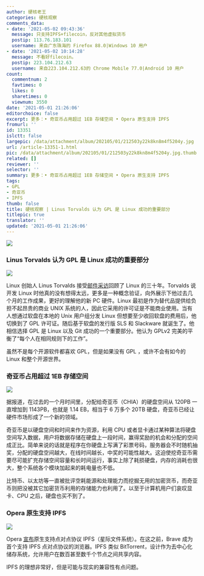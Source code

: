 ```yaml
---
author: 硬核老王
categories: 硬核观察
comments_data:
- date: '2021-05-02 09:43:36'
  message: 只支持IPFS+filecoin，反对其他虚拟货币
  postip: 113.76.183.101
  username: 来自广东珠海的 Firefox 88.0|Windows 10 用户
- date: '2021-05-02 10:14:28'
  message: 不看好filecoin。
  postip: 223.104.212.63
  username: 来自223.104.212.63的 Chrome Mobile 77.0|Android 10 用户
count:
  commentnum: 2
  favtimes: 0
  likes: 0
  sharetimes: 0
  viewnum: 3550
date: '2021-05-01 21:26:06'
editorchoice: false
excerpt: 更多：• 奇亚币占用超过 1EB 存储空间 • Opera 原生支持 IPFS
fromurl: ''
id: 13351
islctt: false
largepic: /data/attachment/album/202105/01/212503y22k8kn8m4f5204y.jpg
url: /article-13351-1.html
pic: /data/attachment/album/202105/01/212503y22k8kn8m4f5204y.jpg.thumb.jpg
related: []
reviewer: ''
selector: ''
summary: 更多：• 奇亚币占用超过 1EB 存储空间 • Opera 原生支持 IPFS
tags:
- GPL
- 奇亚币
- IPFS
thumb: false
title: 硬核观察 | Linus Torvalds 认为 GPL 是 Linux 成功的重要部分
titlepic: true
translator: ''
updated: '2021-05-01 21:26:06'
---
```


![](/data/attachment/album/202105/01/212503y22k8kn8m4f5204y.jpg)


### Linus Torvalds 认为 GPL 是 Linux 成功的重要部分


![](/data/attachment/album/202105/01/212519hhgq7irysqg1gr7q.jpg)


Linux 创始人 Linus Torvalds 接受[邮件采访](https://www.tag1consulting.com/blog/interview-linus-torvalds-linux-and-git)回顾了 Linux 的三十年。Torvalds 说开发 Linux 时他真的没有想得太远，更多是一种概念验证，向外展示下他过去几个月的工作成果，更好的理解他的新 PC 硬件。Linux 最初是作为替代品提供给负担不起昂贵的商业 UNIX 系统的人，因此它采用的许可证是不能商业使用。当有人想通过软盘在本地的 Unix 用户组分发 Linux 但想要至少收回软盘的费用后，他切换到了 GPL 许可证。随后基于软盘的发行版 SLS 和 Slackware 就诞生了。他相信选择 GPL 是 Linux 以及 Git 成功的一个重要部分。他认为 GPLv2 完美的平衡了“每个人在相同规则下的工作”。


虽然不是每个开源软件都喜欢 GPL，但是如果没有 GPL ，或许不会有如今的 Linux 和整个开源世界。 


### 奇亚币占用超过 1EB 存储空间


![](/data/attachment/album/202105/01/212529k3wk73161wgt9oor.jpg)


据报道，在过去的一个月时间里，分配给奇亚币（CHIA）的硬盘空间从 120PB 一直增加到 1143PB，也就是 1.14 EB，相当于 6 万多个 20TB 硬盘，奇亚币已经让硬件市场形成了一个新的领域。


奇亚币是以硬盘空间和时间来作为资源，利用 CPU 或者显卡通过某种算法将硬盘空间写入数据，用户将数据存储在硬盘上一段时间，赢得奖励的机会和分配的空间成正比。简单来说的话就是程序在你硬盘上写满了彩票号码，服务器会不时随机抽奖，分配的硬盘空间越大，在线时间越长，中奖的可能性越大。这迫使挖奇亚币需要尽可能扩充存储空间容量和长时间运行，事实上除了耗损硬盘，内存的消耗也很大，整个系统各个模块加起来的耗电量也不低。


比特币、以太坊等一直被批评空耗能源和处理能力而挖掘无用的加密货币，而奇亚币则把没被其它加密货币利用的存储能力也利用了。以至于计算机用户们哀叹显卡、CPU 之后，硬盘也买不到了。


### Opera 原生支持 IPFS


![](/data/attachment/album/202105/01/212540oezjx30exjx20xxd.jpg)


Opera [宣布](https://blogs.opera.com/tips-and-tricks/2021/04/say-hello-to-web3-as-opera-adds-native-support-to-unstoppable-domains/)原生支持点对点协议 IPFS（星际文件系统）。在这之前，Brave 成为首个支持 IPFS 点对点协议的浏览器。IPFS 类似 BitTorrent，设计作为去中心化储存系统，允许用户在数百甚至数千个节点之间共享内容。


IPFS 的理想非常好，但是可能与现实的兼容性有点问题。